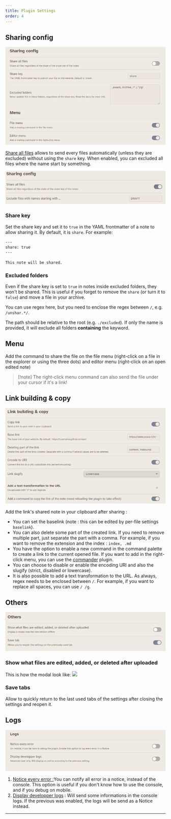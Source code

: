 ```yaml
---
title: Plugin Settings
order: 4
---
```



## Sharing config

![](../img/Plugin.png)

<u>Share all files</u> allows to send every files automatically (unless they are excluded) without using the `share` key.
When enabled, you can excluded all files where the name start by something.

![](../img/Plugin_excluded.png)

### Share key

Set the share key and set it to `true` in the YAML frontmatter of a note to allow sharing it. By default, it is `share`. For example:

```
---
share: true
---

This note will be shared.

```

### Excluded folders

Even if the share key is set to `true` in notes inside excluded folders, they won't be shared. This is useful if you forget to remove the `share` (or turn it to `false`) and move a file in your archive.

You can use regex here, but you need to enclose the regex between `/`, e.g. `/unshar.*/`.

The path should be relative to the root (e.g. `./excluded`). If only the name is provided, it will exclude all folders **containing** the keyword.

## Menu

Add the command to share the file on the file menu (right-click on a file in the explorer or using the three dots) and editor menu (right-click on an open edited note)

> [!note] The right-click menu command can also send the file under your cursor if it's a link!

## Link building & copy
![](../img/Plugin-2.png)


Add the link's shared note in your clipboard after sharing :

- You can set the baselink (note : this can be edited by per-file settings `baselink`).
- You can also delete some part of the created link. If you need to remove multiple part, just separate the part with a comma. For example, if you want to remove the extension and the index : `index, .md`
- You have the option to enable a new command in the command palette to create a link to the current opened file. If you want to add in the right-click menu, you can use the [commander](https://github.com/phibr0/obsidian-commander) plugin.
- You can choose to disable or enable the encoding URI and also the slugify (strict, disabled or lowercase).
- It is also possible to add a text transformation to the URL. As always, regex needs to be enclosed between `/`. For example, if you want to replace all spaces, you can use `/ /g`.

## Others

![](../img/Plugin-4-other.png)

### Show what files are edited, added, or deleted after uploaded

This is how the modal look like:
![](https://i.imgur.com/qPqF1L6.png)

### Save tabs

Allow to quickly return to the last used tabs of the settings after closing the settings and reopen it.

## Logs
![](../img/Plugin-5-logs.png)

1. <u>Notice every error :</u>You can notify all error in a notice, instead of the console. This option is useful if you don't know how to use the console, and if you debug on mobile.
2. <u>Display developper logs</u> : Will send some informations in the console logs. If the previous was enabled, the logs will be send as a Notice instead.

---
